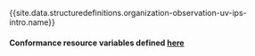 {{site.data.structuredefinitions.organization-observation-uv-ips-intro.name}}

#### Conformance resource variables defined [here](http://wiki.hl7.org/index.php?title=IG_Publisher_Documentation#Jekyll)
